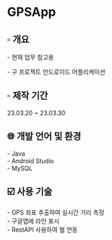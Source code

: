 # GPSApp

<h2>▫️ 개요</h2>
 <p>
   - 현재 업무 참고용 <p/>
   - 구 프로젝트 안드로이드 어플리케이션
</p>


<h2> ▫️ 제작 기간 </h2>
  23.03.20 ~ 23.03.30
 
<h2>🌐 개발 언어 및 환경</h2>
- Java <br>
- Android Studio <br>
- MySQL <br>

<h2>☑️ 사용 기술 </h2>
- GPS 좌표 추출하여 실시간 거리 측정<br>
- 구글맵에 라인 표시<br>
- RestAPI 사용하여 웹 연동<br>

